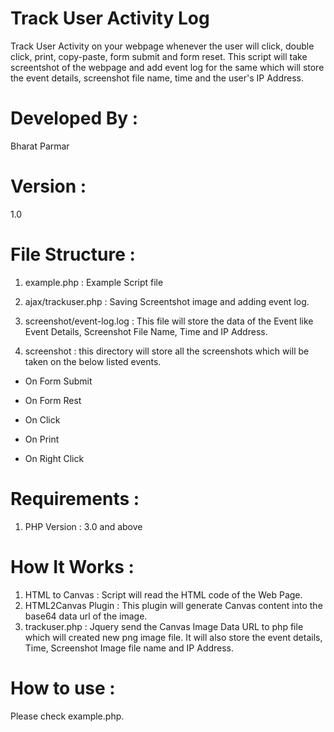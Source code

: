 # Track User Activity Log

Track User Activity on your webpage whenever the user will click, double click, print, copy-paste, form submit and form reset.
This script will take screentshot of the webpage and add event log for the same which will store the event details, screenshot file name, time and the user's IP Address.

# Developed By : 
Bharat Parmar

# Version : 
1.0

# File Structure :
1) example.php  : Example Script file 

2) ajax/trackuser.php : Saving Screentshot image and adding event log.

3) screenshot/event-log.log : This file will store the data of the Event like Event Details, Screenshot File Name, Time and IP Address.

4) screenshot : this directory will store all the screenshots which will be taken on the below listed events.

- On Form Submit

- On Form Rest

- On Click 

- On Print

- On Right Click


# Requirements : 
1) PHP Version : 3.0 and above

# How It Works :

1) HTML to Canvas : Script will read the HTML code of the Web Page. 
2) HTML2Canvas Plugin : This plugin will generate Canvas content into the base64 data url of the image.
3) trackuser.php : Jquery send the Canvas Image Data URL to php file which will created new png image file. It will also store the event details, Time, Screenshot Image file name and IP Address.

# How to use : 
Please check example.php.


